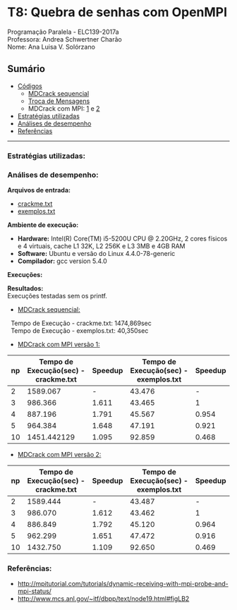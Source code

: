# T8: Quebra de senhas com OpenMPI
Programação Paralela - ELC139-2017a\
Professora: Andrea Schwertner Charão\
Nome: Ana Luisa V. Solórzano


## Sumário

  * [Códigos](#codigos)
    * [MDCrack sequencial](mdcrack_sequencial.c)
    * [Troca de Mensagens](msg_mpi.c)
    * MDCrack com MPI: [1](mdcrack_mpi.c) e [2](mdcrack_mpi2.c)
  * [Estratégias utilizadas](#estratégias-utilizadas)
  * [Análises de desempenho](#análises-de-desempenho)   
  * [Referências](#referências)
    
----

### Estratégias utilizadas:

### Análises de desempenho: 
 **Arquivos de entrada:** 
   * [crackme.txt](crackme.txt)
   * [exemplos.txt](exemplos.txt)

**Ambiente de execução:**
 * **Hardware:** Intel(R) Core(TM) i5-5200U CPU @ 2.20GHz, 2 cores físicos e 4 virtuais, cache L1 32K, L2 256K e L3 3MB e 4GB RAM
 * **Software:** Ubuntu e versão do Linux 4.4.0-78-generic
 * **Compilador:** gcc version 5.4.0

**Execuções:**
   
**Resultados:**\
Execuções testadas sem os printf.

   * [MDCrack sequencial:](mdcrack_sequencial.c)
   
   Tempo de Execução - crackme.txt: 1474,869sec\
   Tempo de Execução - exemplos.txt: 40,350sec
   
   * [MDCrack com MPI versão 1:](mdcrack_mpi.c)
   
   | np | Tempo de Execução(sec) - crackme.txt| Speedup | Tempo de Execução(sec) - exemplos.txt| Speedup |
   | -- | ----------------------------------- | ------- | ------------------------------------ | ------- |
   | 2  | 1589.067 | - | 43.476 | - |
   | 3  | 986.366 | 1.611 | 43.465 | 1 |
   | 4  | 887.196 | 1.791 | 45.567 | 0.954 |
   | 5  | 964.384 | 1.648 | 47.191 | 0.921 |
   | 10 | 1451.442129 | 1.095 | 92.859 | 0.468 |
  
   * [MDCrack com MPI versão 2:](mdcrack_mpi2.c)
   
   | np | Tempo de Execução(sec) - crackme.txt| Speedup | Tempo de Execução(sec) - exemplos.txt| Speedup |
   | -- | ----------------------------------- | ------- | ------------------------------------ | ------- |
   | 2  | 1589.444 | - | 43.487 | - |
   | 3  | 986.070 | 1.612 | 43.462 | 1 |
   | 4  | 886.849 | 1.792 | 45.120 | 0.964 |
   | 5  | 962.299 | 1.651 | 47.472 | 0.916 |
   | 10 | 1432.750 | 1.109 | 92.650 | 0.469 |

### Referências: 
 * http://mpitutorial.com/tutorials/dynamic-receiving-with-mpi-probe-and-mpi-status/
 * http://www.mcs.anl.gov/~itf/dbpp/text/node19.html#figLB2 
